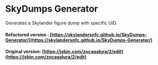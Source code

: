 # SkyDumps Generator

Generates a Skylander figure dump with specific UID.

#### Refactored version : [https://skylandersnfc.github.io/SkyDumps-Generator/](https://skylandersnfc.github.io/SkyDumps-Generator/)

#### Original version: [https://jsbin.com/zocaqalura/2/edit](https://jsbin.com/zocaqalura/2/edit)
